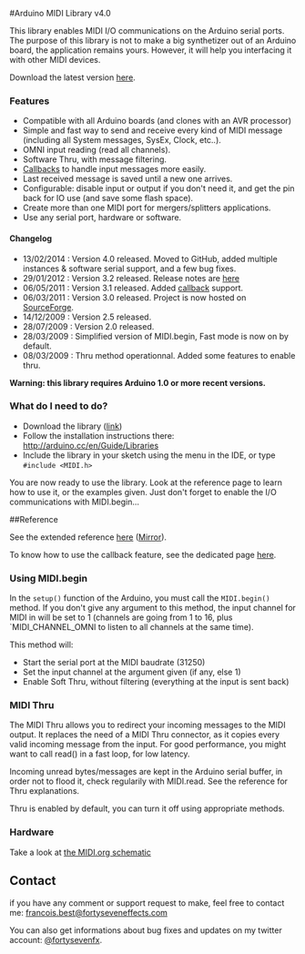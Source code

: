 #Arduino MIDI Library v4.0

This library enables MIDI I/O communications on the Arduino serial ports.
The purpose of this library is not to make a big synthetizer out of an Arduino board, the application remains yours. However, it will help you interfacing it with other MIDI devices.

Download the latest version [here](https://github.com/FortySevenEffects/arduino_midi_library/releases/download/4.0/Arduino_MIDI_Library_v4.0.zip).

### Features
* Compatible with all Arduino boards (and clones with an AVR processor)
* Simple and fast way to send and receive every kind of MIDI message (including all System messages, SysEx, Clock, etc..).
* OMNI input reading (read all channels).
* Software Thru, with message filtering.
* [Callbacks](http://playground.arduino.cc/Main/MIDILibraryCallbacks) to handle input messages more easily.
* Last received message is saved until a new one arrives.
* Configurable: disable input or output if you don't need it, and get the pin back for IO use (and save some flash space).
* Create more than one MIDI port for mergers/splitters applications.
* Use any serial port, hardware or software.


#### Changelog
* 13/02/2014 : Version 4.0 released. Moved to GitHub, added multiple instances & software serial support, and a few bug fixes.
* 29/01/2012 : Version 3.2 released. Release notes are [here](http://sourceforge.net/news/?group_id=265194)
* 06/05/2011 : Version 3.1 released. Added [callback](http://playground.arduino.cc/Main/MIDILibraryCallbacks) support.
* 06/03/2011 : Version 3.0 released. Project is now hosted on [SourceForge](http://sourceforge.net/projects/arduinomidilib).
* 14/12/2009 : Version 2.5 released.
* 28/07/2009 : Version 2.0 released.
* 28/03/2009 : Simplified version of MIDI.begin, Fast mode is now on by default.
* 08/03/2009 : Thru method operationnal. Added some features to enable thru.



**__Warning: this library requires Arduino 1.0 or more recent versions.__**


### What do I need to do?

* Download the library ([link](https://github.com/FortySevenEffects/arduino_midi_library/releases/download/4.0/Arduino_MIDI_Library_v4.0.zip))
* Follow the installation instructions there: http://arduino.cc/en/Guide/Libraries
* Include the library in your sketch using the menu in the IDE, or type `#include <MIDI.h>`

You are now ready to use the library. Look at the reference page to learn how to use it, or the examples given. Just don't forget to enable the I/O communications with MIDI.begin...


##Reference

See the extended reference [here](http://arduinomidilib.fortyseveneffects.com) ([Mirror](http://fortyseveneffects.github.io/arduino_midi_library/)).

To know how to use the callback feature, see the dedicated page [here](http://playground.arduino.cc/Main/MIDILibraryCallbacks).


### Using MIDI.begin

In the `setup()` function of the Arduino, you must call the `MIDI.begin()` method. If you don't give any argument to this method, the input channel for MIDI in will be set to 1 (channels are going from 1 to 16, plus `MIDI_CHANNEL_OMNI to listen to all channels at the same time).

This method will:
* Start the serial port at the MIDI baudrate (31250)
* Set the input channel at the argument given (if any, else 1)
* Enable Soft Thru, without filtering (everything at the input is sent back)



### MIDI Thru

The MIDI Thru allows you to redirect your incoming messages to the MIDI output. It replaces the need of a MIDI Thru connector, as it copies every valid incoming message from the input. For good performance, you might want to call read() in a fast loop, for low latency.

Incoming unread bytes/messages are kept in the Arduino serial buffer, in order not to flood it, check regularily with MIDI.read. See the reference for Thru explanations.

Thru is enabled by default, you can turn it off using appropriate methods.


### Hardware

Take a look at [the MIDI.org schematic](http://www.midi.org/techspecs/electrispec.php)


## Contact
if you have any comment or support request to make, feel free to contact me: francois.best@fortyseveneffects.com

You can also get informations about bug fixes and updates on my twitter account: [@fortysevenfx](http://twitter.com/fortysevenfx).

